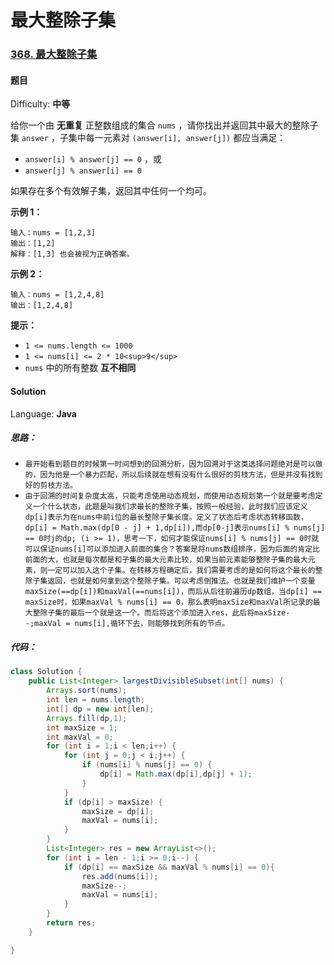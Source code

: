 # 最大整除子集


### [368\. 最大整除子集](https://leetcode-cn.com/problems/largest-divisible-subset/)

#### 题目

Difficulty: **中等**

给你一个由 **无重复** 正整数组成的集合 `nums` ，请你找出并返回其中最大的整除子集 `answer` ，子集中每一元素对 `(answer[i], answer[j])` 都应当满足：

*   `answer[i] % answer[j] == 0` ，或
*   `answer[j] % answer[i] == 0`

如果存在多个有效解子集，返回其中任何一个均可。

**示例 1：**

```
输入：nums = [1,2,3]
输出：[1,2]
解释：[1,3] 也会被视为正确答案。
```

**示例 2：**

```
输入：nums = [1,2,4,8]
输出：[1,2,4,8]
```

**提示：**

*   `1 <= nums.length <= 1000`
*   `1 <= nums[i] <= 2 * 10<sup>9</sup>`
*   `nums` 中的所有整数 **互不相同**


#### Solution

Language: **Java**

##### 思路：

- `最开始看到题目的时候第一时间想到的回溯分析，因为回溯对于这类选择问题绝对是可以做的，因为他是一个暴力匹配，所以后续就在想有没有什么很好的剪枝方法，但是并没有找到好的剪枝方法。`
- `由于回溯的时间复杂度太高，只能考虑使用动态规划，而使用动态规划第一个就是要考虑定义一个什么状态，此题是叫我们求最长的整除子集，按照一般经验，此时我们应该定义dp[i]表示为在nums中前i位的最长整除子集长度。定义了状态后考虑状态转移函数，dp[i] = Math.max(dp[0 - j] + 1,dp[i]),而dp[0-j]表示nums[i] % nums[j] == 0时j的dp; (i >= 1)，思考一下，如何才能保证nums[i] % nums[j] == 0时就可以保证nums[i]可以添加进入前面的集合？答案是将nums数组排序，因为后面的肯定比前面的大，也就是每次都是和子集的最大元素比较，如果当前元素能够整除子集的最大元素，则一定可以加入这个子集。在转移方程确定后，我们需要考虑的是如何将这个最长的整除子集返回，也就是如何拿到这个整除子集。可以考虑倒推法。也就是我们维护一个变量maxSize(==dp[i])和maxVal(==nums[i])，而后从后往前遍历dp数组，当dp[i] == maxSize时，如果maxVal % nums[i] == 0，那么表明maxSize和maxVal所记录的最大整除子集的最后一个就是这一个。而后将这个添加进入res，此后将maxSize--;maxVal = nums[i],循环下去，则能够找到所有的节点。`

##### 代码：

```Java
class Solution {
    public List<Integer> largestDivisibleSubset(int[] nums) {
        Arrays.sort(nums);
        int len = nums.length;
        int[] dp = new int[len];
        Arrays.fill(dp,1);
        int maxSize = 1;
        int maxVal = 0;
        for (int i = 1;i < len;i++) {
            for (int j = 0;j < i;j++) {
                if (nums[i] % nums[j] == 0) {
                    dp[i] = Math.max(dp[i],dp[j] + 1);
                }
            }
            if (dp[i] > maxSize) {
                maxSize = dp[i];
                maxVal = nums[i];
            }
        }
        List<Integer> res = new ArrayList<>();
        for (int i = len - 1;i >= 0;i--) {
            if (dp[i] == maxSize && maxVal % nums[i] == 0){
                res.add(nums[i]);
                maxSize--;
                maxVal = nums[i];
            } 
        }
        return res;
    }

}
```
